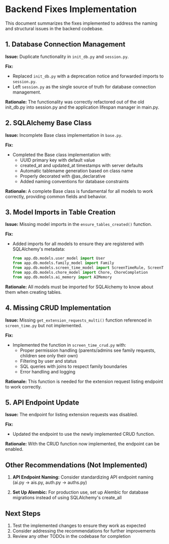 # Backend Fixes Implementation

This document summarizes the fixes implemented to address the naming and structural issues in the backend codebase.

## 1. Database Connection Management

**Issue:** Duplicate functionality in `init_db.py` and `session.py`.

**Fix:** 
- Replaced `init_db.py` with a deprecation notice and forwarded imports to `session.py`.
- Left `session.py` as the single source of truth for database connection management.

**Rationale:** The functionality was correctly refactored out of the old init_db.py into session.py and the application lifespan manager in main.py.

## 2. SQLAlchemy Base Class

**Issue:** Incomplete Base class implementation in `base.py`.

**Fix:**
- Completed the Base class implementation with:
  - UUID primary key with default value
  - created_at and updated_at timestamps with server defaults
  - Automatic tablename generation based on class name
  - Properly decorated with @as_declarative
  - Added naming conventions for database constraints

**Rationale:** A complete Base class is fundamental for all models to work correctly, providing common fields and behavior.

## 3. Model Imports in Table Creation

**Issue:** Missing model imports in the `ensure_tables_created()` function.

**Fix:**
- Added imports for all models to ensure they are registered with SQLAlchemy's metadata:
  ```python
  from app.db.models.user_model import User
  from app.db.models.family_model import Family
  from app.db.models.screen_time_model import ScreenTimeRule, ScreenTimeUsage, ScreenTimeExtensionRequest
  from app.db.models.chore_model import Chore, ChoreCompletion
  from app.db.models.ai_memory import AIMemory
  ```

**Rationale:** All models must be imported for SQLAlchemy to know about them when creating tables.

## 4. Missing CRUD Implementation

**Issue:** Missing `get_extension_requests_multi()` function referenced in `screen_time.py` but not implemented.

**Fix:**
- Implemented the function in `screen_time_crud.py` with:
  - Proper permission handling (parents/admins see family requests, children see only their own)
  - Filtering by user and status
  - SQL queries with joins to respect family boundaries
  - Error handling and logging

**Rationale:** This function is needed for the extension request listing endpoint to work correctly.

## 5. API Endpoint Update

**Issue:** The endpoint for listing extension requests was disabled.

**Fix:**
- Updated the endpoint to use the newly implemented CRUD function.

**Rationale:** With the CRUD function now implemented, the endpoint can be enabled.

## Other Recommendations (Not Implemented)

1. **API Endpoint Naming:** Consider standardizing API endpoint naming (ai.py → ais.py, auth.py → auths.py)

2. **Set Up Alembic:** For production use, set up Alembic for database migrations instead of using SQLAlchemy's create_all

## Next Steps

1. Test the implemented changes to ensure they work as expected
2. Consider addressing the recommendations for further improvements
3. Review any other TODOs in the codebase for completion
